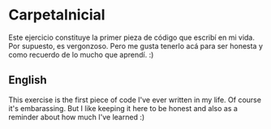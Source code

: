 # CarpetaInicial

Este ejercicio constituye la primer pieza de código que escribí en mi vida.
Por supuesto, es vergonzoso.
Pero me gusta tenerlo acá para ser honesta y como recuerdo de lo mucho que aprendí. :)

## English

This exercise is the first piece of code I've ever written in my life. 
Of course it's embarassing. 
But I like keeping it here to be honest and also as a reminder about how much I've learned :)
